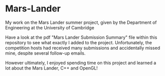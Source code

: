 # Mars-Lander
My work on the Mars Lander summer project, given by the Department of Engineering at the University of Cambridge

Have a look at the pdf "Mars Lander Submission Summary" file within this repository to see what exactly I added to the project. Unfortunately, the competition hosts had received many submissions and accidentally missed mine, despite several follow-up emails. 

However ultimately, I enjoyed spending time on this project and learned a lot about the Mars Lander, C++ and OpenGL!
